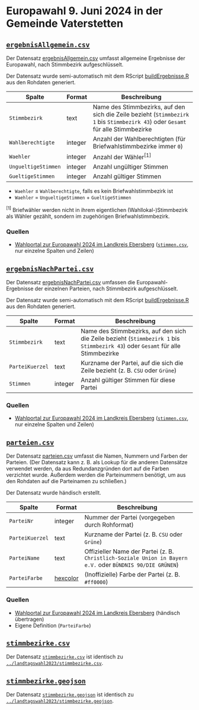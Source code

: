 # Europawahl 9. Juni 2024 in der Gemeinde Vaterstetten

## [`ergebnisAllgemein.csv`](./ergebnisAllgemein.csv)

Der Datensatz [ergebnisAllgemein.csv](./ergebnisAllgemein.csv) umfasst allgemeine Ergebnisse der Europawahl, nach Stimmbezirk aufgeschlüsselt.

Der Datensatz wurde semi-automatisch mit dem RScript [buildErgebnisse.R](./buildErgebnisse.R) aus den Rohdaten generiert.

|Spalte|Format|Beschreibung
|-|-|-
|`Stimmbezirk`|text|Name des Stimmbezirks, auf den sich die Zeile bezieht (`Stimmbezirk 1` bis `Stimmbezirk 43`) oder `Gesamt` für alle Stimmbezirke
|`Wahlberechtigte`|integer|Anzahl der Wahlberechtigten (für Briefwahlstimmbezirke immer `0`)
|`Waehler`|integer|Anzahl der Wähler<sup>[1]<sup>
|`UngueltigeStimmen`|integer|Anzahl ungültiger Stimmen
|`GueltigeStimmen`|integer|Anzahl gültiger Stimmen

* `Waehler` ≤ `Wahlberechtigte`, falls es kein Briefwahlstimmbezirk ist
* `Waehler` = `UngueltigeStimmen` + `GueltigeStimmen`

<sup>[1]</sup> Briefwähler werden nicht in ihrem eigentlichen (Wahllokal-)Stimmbezirk als Wähler gezählt, sondern im zugehörigen Briefwahlstimmbezirk.

### Quellen

* [Wahlportal zur Europawahl 2024 im Landkreis Ebersberg](https://wahlen.osrz-akdb.de/ob-p/175000/0/20240609/europawahl_kreis/ergebnisse_gemeinde_09175132.html) ([`stimmen.csv`](https://wahlen.osrz-akdb.de/ob-p/175000/0/20240609/europawahl_kreis/stimmen.csv), nur einzelne Spalten und Zeilen)


## [`ergebnisNachPartei.csv`](./ergebnisNachPartei.csv)

Der Datensatz [ergebnisNachPartei.csv](./ergebnisNachPartei.csv) umfassen die Europawahl-Ergebnisse der einzelnen Parteien, nach Stimmbezirk aufgeschlüsselt.

Der Datensatz wurde semi-automatisch mit dem RScript [buildErgebnisse.R](./buildErgebnisse.R) aus den Rohdaten generiert.

|Spalte|Format|Beschreibung
|-|-|-
|`Stimmbezirk`|text|Name des Stimmbezirks, auf den sich die Zeile bezieht (`Stimmbezirk 1` bis `Stimmbezirk 43`) oder `Gesamt` für alle Stimmbezirke
|`ParteiKuerzel`|text|Kurzname der Partei, auf die sich die Zeile bezieht (z.&nbsp;B. `CSU` oder `Grüne`)
|`Stimmen`|integer|Anzahl gültiger Stimmen für diese Partei

### Quellen

* [Wahlportal zur Europawahl 2024 im Landkreis Ebersberg](https://wahlen.osrz-akdb.de/ob-p/175000/0/20240609/europawahl_kreis/ergebnisse_gemeinde_09175132.html) ([`stimmen.csv`](https://wahlen.osrz-akdb.de/ob-p/175000/0/20240609/europawahl_kreis/stimmen.csv), nur einzelne Spalten und Zeilen)


## [`parteien.csv`](./parteien.csv)

Der Datensatz [parteien.csv](./parteien.csv) umfasst die Namen, Nummern und Farben der Parteien. (Der Datensatz kann z.&nbsp;B. als Lookup für die anderen Datensätze verwendet werden, da aus Redundanzgründen dort auf die Farben verzichtet wurde. Außerdem werden die Parteinummern benötigt, um aus den Rohdaten auf die Parteinamen zu schließen.)

Der Datensatz wurde händisch erstellt.

|Spalte|Format|Beschreibung
|-|-|-
|`ParteiNr`|integer|Nummer der Partei (vorgegeben durch Rohformat)
|`ParteiKuerzel`|text|Kurzname der Partei (z.&nbsp;B. `CSU` oder `Grüne`)
|`ParteiName`|text|Offizieller Name der Partei (z.&nbsp;B. `Christlich-Soziale Union in Bayern e.V.` oder `BÜNDNIS 90/DIE GRÜNEN`)
|`ParteiFarbe`|[hexcolor](https://de.wikipedia.org/wiki/Hexadezimale_Farbdefinition)|(Inoffizielle) Farbe der Partei (z.&nbsp;B. `#ff0000`)

### Quellen

* [Wahlportal zur Europawahl 2024 im Landkreis Ebersberg](https://wahlen.osrz-akdb.de/ob-p/175000/0/20240609/europawahl_kreis/ergebnisse_gemeinde_09175132.html) (händisch übertragen)
* Eigene Definition (`ParteiFarbe`)


## [`stimmbezirke.csv`](./stimmbezirke.csv)

Der Datensatz [`stimmbezirke.csv`](./stimmbezirke.csv) ist identisch zu [`../landtagswahl2023/stimmbezirke.csv`](../landtagswahl2023/stimmbezirke.csv).


## [`stimmbezirke.geojson`](./stimmbezirke.geojson)

Der Datensatz [`stimmbezirke.geojson`](./stimmbezirke.geojson) ist identisch zu [`../landtagswahl2023/stimmbezirke.geojson`](../landtagswahl2023/stimmbezirke.geojson).

